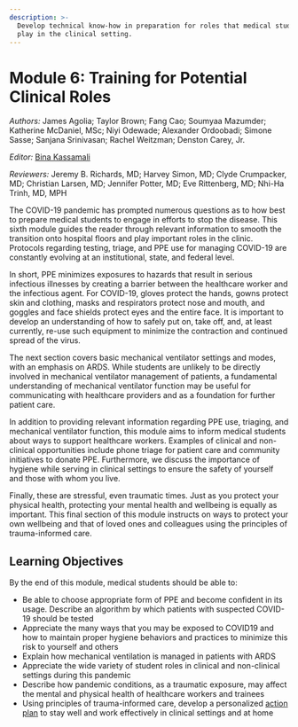 ```yaml
---
description: >-
  Develop technical know-how in preparation for roles that medical students may
  play in the clinical setting.
---
```


# Module 6: Training for Potential Clinical Roles

_Authors:_ James Agolia; Taylor Brown; Fang Cao; Soumyaa Mazumder; Katherine McDaniel, MSc; Niyi Odewade; Alexander Ordoobadi; Simone Sasse; Sanjana Srinivasan; Rachel Weitzman; Denston Carey, Jr. 

_Editor:_ [Bina Kassamali](mailto:bina_kassamali@hms.harvard.edu)

_Reviewers:_ Jeremy B. Richards, MD; Harvey Simon, MD; Clyde Crumpacker, MD; Christian Larsen, MD; Jennifer Potter, MD; Eve Rittenberg, MD; Nhi-Ha Trinh, MD, MPH

The COVID-19 pandemic has prompted numerous questions as to how best to prepare medical students to engage in efforts to stop the disease. This sixth module guides the reader through relevant information to smooth the transition onto hospital floors and play important roles in the clinic. Protocols regarding testing, triage, and PPE use for managing COVID-19 are constantly evolving at an institutional, state, and federal level.

In short, PPE minimizes exposures to hazards that result in serious infectious illnesses by creating a barrier between the healthcare worker and the infectious agent. For COVID-19, gloves protect the hands, gowns protect skin and clothing, masks and respirators protect nose and mouth, and goggles and face shields protect eyes and the entire face.  It is important to develop an understanding of how to safely put on, take off, and, at least currently, re-use such equipment to minimize the contraction and continued spread of the virus. 

The next section covers basic mechanical ventilator settings and modes, with an emphasis on ARDS. While students are unlikely to be directly involved in mechanical ventilator management of patients, a fundamental understanding of mechanical ventilator function may be useful for communicating with healthcare providers and as a foundation for further patient care. 

In addition to providing relevant information regarding PPE use, triaging, and mechanical ventilator function, this module aims to inform medical students about ways to support healthcare workers. Examples of clinical and non-clinical opportunities include phone triage for patient care and community initiatives to donate PPE. Furthermore, we discuss the importance of hygiene while serving in clinical settings to ensure the safety of yourself and those with whom you live. 

Finally, these are stressful, even traumatic times. Just as you protect your physical health, protecting your mental health and wellbeing is equally as important. This final section of this module instructs on ways to protect your own wellbeing and that of loved ones and colleagues using the principles of trauma-informed care.

## Learning Objectives

By the end of this module, medical students should be able to:

* Be able to choose appropriate form of PPE and become confident in its usage. Describe an algorithm by which patients with suspected COVID-19 should be tested
* Appreciate the many ways that you may be exposed to COVID19 and how to maintain proper hygiene behaviors and practices to minimize this risk to yourself and others
* Explain how mechanical ventilation is managed in patients with ARDS
* Appreciate the wide variety of student roles in clinical and non-clinical settings during this pandemic
* Describe how pandemic conditions, as a traumatic exposure, may affect the mental and physical health of healthcare workers and trainees
* Using principles of trauma-informed care, develop a personalized [action plan](https://docs.google.com/document/d/1hiPP2grRxesodCOXxwfxNejopEjelSKR2Xb9s-ZJBrQ/edit) to stay well and work effectively in clinical settings and at home

